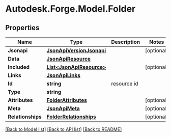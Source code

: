 # Autodesk.Forge.Model.Folder
## Properties

Name | Type | Description | Notes
------------ | ------------- | ------------- | -------------
**Jsonapi** | [**JsonApiVersionJsonapi**](JsonApiVersionJsonapi.md) |  | [optional] 
**Data** | [**JsonApiResource**](JsonApiResource.md) |  | 
**Included** | [**List&lt;JsonApiResource&gt;**](JsonApiResource.md) |  | [optional] 
**Links** | [**JsonApiLinks**](JsonApiLinks.md) |  | 
**Id** | **string** | resource id | 
**Type** | **string** |  | 
**Attributes** | [**FolderAttributes**](FolderAttributes.md) |  | [optional] 
**Meta** | [**JsonApiMeta**](JsonApiMeta.md) |  | [optional] 
**Relationships** | [**FolderRelationships**](FolderRelationships.md) |  | [optional] 

[[Back to Model list]](../README.md#documentation-for-models) [[Back to API list]](../README.md#documentation-for-api-endpoints) [[Back to README]](../README.md)

